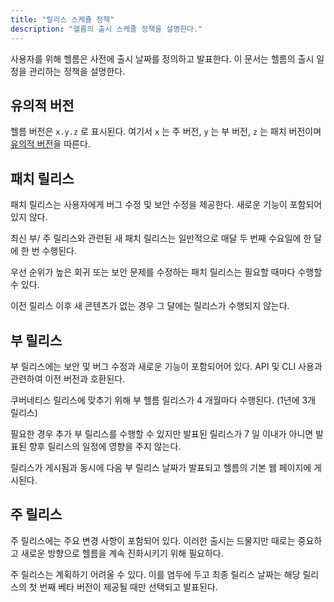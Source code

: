 ```yaml
---
title: "릴리스 스케쥴 정책"
description: "헬름의 출시 스케줄 정책을 설명한다."
---
```


사용자를 위해 헬름은 사전에 출시 날짜를 정의하고 발표한다. 이 문서는 헬름의
출시 일정을 관리하는 정책을 설명한다.

## 유의적 버전

헬름 버전은 `x.y.z` 로 표시된다. 여기서 `x` 는 주 버전, `y` 는
부 버전, `z` 는 패치 버전이며 [유의적 버전](https://semver.org/spec/v2.0.0.html)을 
따른다.

## 패치 릴리스

패치 릴리스는 사용자에게 버그 수정 및 보안 수정을 제공한다. 새로운 기능이 포함되어 
있지 않다.

최신 부/ 주 릴리스와 관련된 새 패치 릴리스는 일반적으로 매달 두 번째 수요일에 
한 달에 한 번 수행된다.

우선 순위가 높은 회귀 또는 보안 문제를 수정하는 패치 릴리스는 필요할 때마다 수행할 
수 있다.

이전 릴리스 이후 새 콘텐츠가 없는 경우 그 달에는 릴리스가 수행되지
않는다.

## 부 릴리스

부 릴리스에는 보안 및 버그 수정과 새로운 기능이 포함되어어 있다.
API 및 CLI 사용과 관련하여 이전 버전과 호환된다.

쿠버네티스 릴리스에 맞추기 위해 부 헬름 릴리스가 4 개월마다 수행된다.
(1년에 3개 릴리스)

필요한 경우 추가 부 릴리스를 수행할 수 있지만 발표된 릴리스가
7 일 이내가 아니면 발표된 향후 릴리스의 일정에 영향을 주지
않는다.

릴리스가 게시됨과 동시에 다음 부 릴리스 날짜가 발표되고 헬름의 기본 웹 페이지에 
게시된다.

## 주 릴리스

주 릴리스에는 주요 변경 사항이 포함되어 있다. 이러한 출시는 드물지만
때로는 중요하고 새로운 방향으로 헬름을 계속 진화시키기 위해
필요하다.

주 릴리스는 계획하기 어려울 수 있다. 이를 염두에 두고 최종 릴리스
날짜는 해당 릴리스의 첫 번째 베타 버전이 제공될 때만
선택되고 발표된다.
